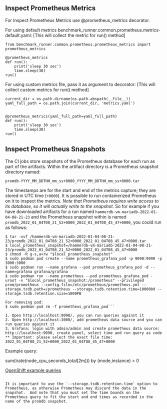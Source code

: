 
## Inspect Prometheus Metrics

For Inspect Prometheus Metrics use @prometheus_metrics decorator.

For using default metrics benchmark_runner.common.prometheus.metrics-default.yaml:
[This will collect the metric for run() method]
```
from benchmark_runner.common.prometheus.prometheus_metrics import prometheus_metrics

@prometheus_metrics
def run():
    print('sleep 30 sec')
    time.sleep(30)
run()
```

For using custom metrics file, pass it as argument to decorator:
[This will collect custom metrics for run() method]
```
current_dir = os.path.dirname(os.path.abspath(__file__))
yaml_full_path = os.path.join(current_dir, 'metrics.yaml')


@prometheus_metrics(yaml_full_path=yaml_full_path)
def run():
    print('sleep 30 sec')
    time.sleep(30)
run()
```

## Inspect Prometheus Snapshots

The CI jobs store snapshots of the Prometheus database for each run as part of the artifacts.  Within the artifact directory is a Prometheus snapshot directory named:

```
promdb-YYYY_MM_DDTHH_mm_ss+0000_YYYY_MM_DDTHH_mm_ss+0000.tar
```

The timestamps are for the start and end of the metrics capture; they
are stored in UTC time (`+0000`).  It is possible to run containerized
Prometheus on it to inspect the metrics.  *Note that Prometheus
requires write access to its database, so it will actually write to
the snapshot.* So for example if you have downloaded artifacts for a
run named `hammerdb-vm-mariadb-2022-01-04-08-21-23` and the Prometheus
snapshot within is named
`promdb_2022_01_04T08_21_52+0000_2022_01_04T08_45_47+0000`, you could run as follows:

```
$ tar -xvf /hammerdb-vm-mariadb-2022-01-04-08-21-23/promdb_2022_01_04T08_21_52+0000_2022_01_04T08_45_47+0000.tar
$ local_prometheus_snapshot=/hammerdb-vm-mariadb-2022-01-04-08-21-23/promdb_2022_01_04T08_21_52+0000_2022_01_04T08_45_47+0000
$ chmod -R g-s,a+rw "$local_prometheus_snapshot"
$ sudo podman pod create --name prometheus_grafana_pod -p 9090:9090 -p 3000:3000
$ sudo podman run --name grafana --pod prometheus_grafana_pod -d --name=grafana grafana/grafana
$ sudo podman run --name prometheus --pod prometheus_grafana_pod -uroot -v "$local_prometheus_snapshot:/prometheus" --privileged prom/prometheus --config.file=/etc/prometheus/prometheus.yml --storage.tsdb.path=/prometheus --storage.tsdb.retention.time=100000d --storage.tsdb.retention.size=1000PB

For removing pod:
$ sudo podman pod rm -f prometheus_grafana_pod```

1. Open http://localhost:9090/, you can run queries against it
2. Open http://localhost:3000/, add prometheus data source and you can run queries against it
3. Grafana: login with admin/admin and create prometheus data source: http://localhost:9090, create panel, select time and run query as code
** Important: please select the exact file time: 2022_01_04T08_21_52+0000_2022_01_04T08_45_47+0000

```
Example query: 

sum(irate(node_cpu_seconds_total[2m])) by (mode,instance) > 0

[OpenShift example queries](https://github.com/redhat-performance/benchmark-runner/blob/main/benchmark_runner/common/prometheus/metrics-default.yaml)

```

It is important to use the `--storage.tsdb.retention.time` option to
Prometheus, as otherwise Prometheus may discard the data in the
snapshot.  And note that you must set the time bounds on the
Prometheus query to fit the start and end times as recorded in the
name of the promdb snapshot.

